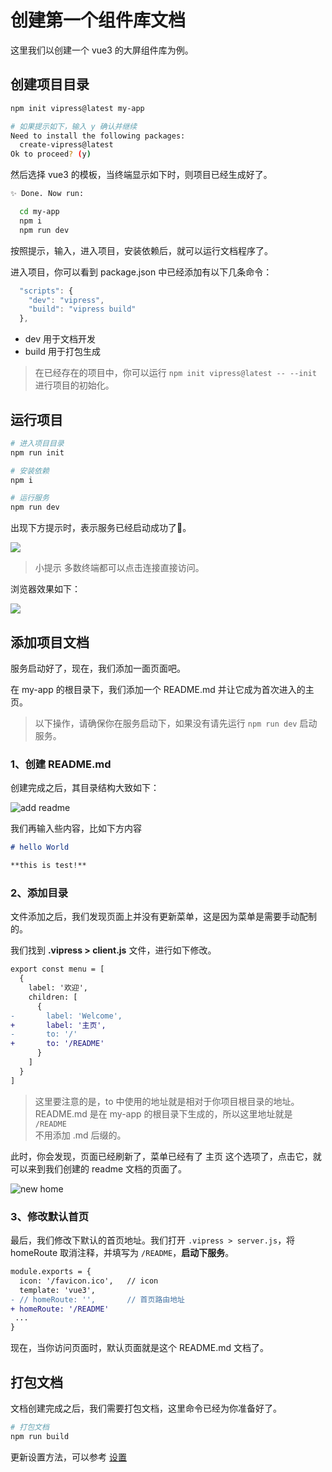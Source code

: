 
# 创建第一个组件库文档

这里我们以创建一个 vue3 的大屏组件库为例。

## 创建项目目录

```bash
npm init vipress@latest my-app

# 如果提示如下，输入 y 确认并继续
Need to install the following packages:
  create-vipress@latest
Ok to proceed? (y)
```

然后选择 vue3 的模板，当终端显示如下时，则项目已经生成好了。

```bash
✨ Done. Now run:

  cd my-app
  npm i
  npm run dev
```

按照提示，输入，进入项目，安装依赖后，就可以运行文档程序了。

进入项目，你可以看到 package.json 中已经添加有以下几条命令：

```js
  "scripts": {
    "dev": "vipress",
    "build": "vipress build"
  },
```

- dev 用于文档开发
- build 用于打包生成

> 在已经存在的项目中，你可以运行 `npm init vipress@latest -- --init` 进行项目的初始化。

## 运行项目

```sh
# 进入项目目录
npm run init

# 安装依赖
npm i

# 运行服务
npm run dev
```

出现下方提示时，表示服务已经启动成功了🎉。

![](/succeed.png)

> 小提示
> 多数终端都可以点击连接直接访问。

浏览器效果如下：

![](/welcomePage.webp)  

## 添加项目文档

服务启动好了，现在，我们添加一面页面吧。

在 my-app 的根目录下，我们添加一个 README.md 并让它成为首次进入的主页。

> 以下操作，请确保你在服务启动下，如果没有请先运行 `npm run dev` 启动服务。

### 1、创建 README.md

创建完成之后，其目录结构大致如下：

![add readme](/example/readme.png)

我们再输入些内容，比如下方内容

```md
# hello World

**this is test!**
```

### 2、添加目录

文件添加之后，我们发现页面上并没有更新菜单，这是因为菜单是需要手动配制的。

我们找到 **.vipress > client.js** 文件，进行如下修改。

```diff
export const menu = [
  {
    label: '欢迎',
    children: [
      {
-       label: 'Welcome',
+       label: '主页',
-       to: '/'
+       to: '/README'
      }
    ]
  }
]
```

> 这里要注意的是，to 中使用的地址就是相对于你项目根目录的地址。  
> README.md 是在 my-app 的根目录下生成的，所以这里地址就是 `/README`  
> 不用添加 .md 后缀的。

此时，你会发现，页面已经刷新了，菜单已经有了 主页 这个选项了，点击它，就可以来到我们创建的 readme 文档的页面了。

![new home](/example/newHome.png)  

### 3、修改默认首页

最后，我们修改下默认的首页地址。我们打开 `.vipress > server.js`，将 homeRoute 取消注释，并填写为 `/README`，**启动下服务**。

```diff
module.exports = {
  icon: '/favicon.ico',   // icon
  template: 'vue3',
- // homeRoute: '',       // 首页路由地址
+ homeRoute: '/README'
 ...
}
```

现在，当你访问页面时，默认页面就是这个 README.md 文档了。

## 打包文档

文档创建完成之后，我们需要打包文档，这里命令已经为你准备好了。

```sh
# 打包文档
npm run build
```

更新设置方法，可以参考 [设置](/docs/setting)